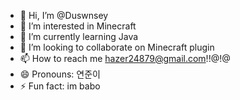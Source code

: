 - 👋 Hi, I’m @Duswnsey
- 👀 I’m interested in Minecraft
- 🌱 I’m currently learning Java
- 💞️ I’m looking to collaborate on Minecraft plugin
- 📫 How to reach me hazer24879@gmail.com!!@!@
- 😄 Pronouns: 연준이
- ⚡ Fun fact: im babo

<!---
Duswnsey/Duswnsey is a ✨ special ✨ repository because its `README.md` (this file) appears on your GitHub profile.
You can click the Preview link to take a look at your changes.
--->
